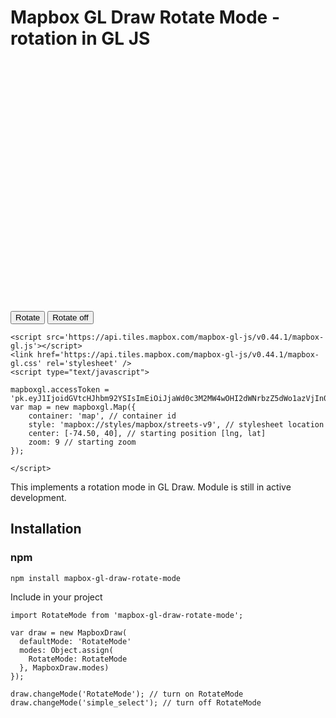 Mapbox GL Draw Rotate Mode - rotation in GL JS
=================================================

<div>
    <div id="map" style="width:100%;height:400px;"></div>
    <button id="rotate">Rotate</button> <button id="rotate-off">Rotate off</button>
    
    <script src='https://api.tiles.mapbox.com/mapbox-gl-js/v0.44.1/mapbox-gl.js'></script>
    <link href='https://api.tiles.mapbox.com/mapbox-gl-js/v0.44.1/mapbox-gl.css' rel='stylesheet' />
    <script type="text/javascript">
        
    mapboxgl.accessToken = 'pk.eyJ1IjoidGVtcHJhbm92YSIsImEiOiJjaWd0c3M2MW4wOHI2dWNrbzZ5dWo1azVjIn0.x5sm8OjRxO9zO_uUmxYEqg';
    var map = new mapboxgl.Map({
        container: 'map', // container id
        style: 'mapbox://styles/mapbox/streets-v9', // stylesheet location
        center: [-74.50, 40], // starting position [lng, lat]
        zoom: 9 // starting zoom
    });
    
    </script>
 </div>


This implements a rotation mode in GL Draw. Module is still in active development.

Installation
------------

### npm

```
npm install mapbox-gl-draw-rotate-mode
```

Include in your project

```
import RotateMode from 'mapbox-gl-draw-rotate-mode';

var draw = new MapboxDraw(
  defaultMode: 'RotateMode'
  modes: Object.assign(
    RotateMode: RotateMode
  }, MapboxDraw.modes)
});

draw.changeMode('RotateMode'); // turn on RotateMode
draw.changeMode('simple_select'); // turn off RotateMode
```
